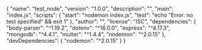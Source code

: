 {
  "name": "test_node",
  "version": "1.0.0",
  "description": "",
  "main": "index.js",
  "scripts": {
    "start": "nodemon index.js",
    "test": "echo \"Error: no test specified\" && exit 1"
  },
  "author": "",
  "license": "ISC",
  "dependencies": {
    "body-parser": "^1.19.2",
    "dotenv": "^16.0.0",
    "express": "^4.17.3",
    "mongodb": "^4.4.1",
    "multer": "^1.4.4",
    "nodemon": "^2.0.15"
  },
  "devDependencies": {
    "nodemon": "^2.0.15"
  }
}
